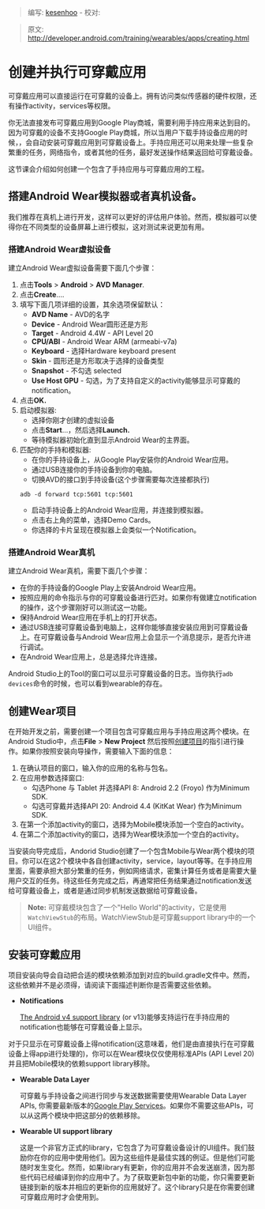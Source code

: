 > 编写: [kesenhoo](https://github.com/kesenhoo) - 校对:

> 原文: <http://developer.android.com/training/wearables/apps/creating.html>

# 创建并执行可穿戴应用

可穿戴应用可以直接运行在可穿戴的设备上。拥有访问类似传感器的硬件权限，还有操作activity，services等权限。

你无法直接发布可穿戴应用到Google Play商城，需要利用手持应用来达到目的。因为可穿戴的设备不支持Google Play商城，所以当用户下载手持设备应用的时候，，会自动安装可穿戴应用到可穿戴设备上。手持应用还可以用来处理一些复杂繁重的任务，网络指令，或者其他的任务，最好发送操作结果返回给可穿戴设备。

这节课会介绍如何创建一个包含了手持应用与可穿戴应用的工程。

## 搭建Android Wear模拟器或者真机设备。

我们推荐在真机上进行开发，这样可以更好的评估用户体验。然而，模拟器可以使得你在不同类型的设备屏幕上进行模拟，这对测试来说更加有用。

### 搭建Android Wear虚拟设备

建立Android Wear虚拟设备需要下面几个步骤：

1. 点击**Tools** > **Android** > **AVD Manager**.
2. 点击**Create**....
3. 填写下面几项详细的设置，其余选项保留默认：
    * **AVD Name** - AVD的名字
    * **Device** - Android Wear圆形还是方形
    * **Target** - Android 4.4W - API Level 20
    * **CPU/ABI** - Android Wear ARM (armeabi-v7a)
    * **Keyboard** - 选择Hardware keyboard present
    * **Skin** - 圆形还是方形取决于选择的设备类型
    * **Snapshot** - 不勾选 selected
    * **Use Host GPU** - 勾选，为了支持自定义的activity能够显示可穿戴的notification。
4. 点击**OK.**
5. 启动模拟器:
    * 选择你刚才创建的虚拟设备
    * 点击**Start**...，然后选择**Launch.**
    * 等待模拟器初始化直到显示Android Wear的主界面。
6. 匹配你的手持和模拟器:
    * 在你的手持设备上，从Google Play安装你的Android Wear应用。
    * 通过USB连接你的手持设备到你的电脑。
    * 切换AVD的接口到手持设备(这个步骤需要每次连接都执行)
    ```git
    adb -d forward tcp:5601 tcp:5601
    ```
    * 启动手持设备上的Android Wear应用，并连接到模拟器。
    * 点击右上角的菜单，选择Demo Cards。
    * 你选择的卡片呈现在模拟器上会类似一个Notification。

### 搭建Android Wear真机

建立Android Wear真机，需要下面几个步骤：

* 在你的手持设备的Google Play上安装Android Wear应用。
* 按照应用的命令指示与你的可穿戴设备进行匹对。如果你有做建立notification的操作，这个步骤刚好可以测试这一功能。
* 保持Android Wear应用在手机上的打开状态。
* 通过USB连接可穿戴设备到电脑上，这样你能够直接安装应用到可穿戴设备上。在可穿戴设备与Android Wear应用上会显示一个消息提示，是否允许进行调试。
* 在Android Wear应用上，总是选择允许连接。

Android Studio上的Tool的窗口可以显示可穿戴设备的日志。当你执行`adb devices`命令的时候，也可以看到wearable的存在。

## 创建Wear项目

在开始开发之前，需要创建一个项目包含可穿戴应用与手持应用这两个模块。在Android Studio中，点击**File** > **New Project** 然后按照[创建项目](http://developer.android.com/sdk/installing/create-project.html)的指引进行操作。如果你按照安装向导操作，需要输入下面的信息：

1. 在确认项目的窗口，输入你的应用的名称与包名。
2. 在应用参数选择窗口:
    * 勾选Phone 与 Tablet 并选择API 8: Android 2.2 (Froyo) 作为Minimum SDK.
    * 勾选可穿戴并选择API 20: Android 4.4 (KitKat Wear) 作为Minimum SDK.
3. 在第一个添加activity的窗口，选择为Mobile模块添加一个空白的activity。
4. 在第二个添加activity的窗口，选择为Wear模块添加一个空白的activity。

当安装向导完成后，Andorid Studio创建了一个包含Mobile与Wear两个模块的项目。你可以在这2个模块中各自创建activity，service，layout等等。在手持应用里面，需要承担大部分繁重的任务，例如网络请求，密集计算任务或者是需要大量用户交互的任务。待这些任务完成之后，再通常把任务结果通过notification发送给可穿戴设备上，或者是通过同步机制发送数据给可穿戴设备。

> **Note:** 可穿戴模块包含了一个"Hello World"的activity，它是使用`WatchViewStub`的布局。WatchViewStub是可穿戴support library中的一个UI组件。

## 安装可穿戴应用

项目安装向导会自动把合适的模块依赖添加到对应的build.gradle文件中。然而，这些依赖并不是必须得，请阅读下面描述判断你是否需要这些依赖。

* **Notifications**

  [The Android v4 support library](http://developer.android.com/tools/support-library/features.html#v4) (or v13)能够支持运行在手持应用的notification也能够在可穿戴设备上显示。

 对于只显示在可穿戴设备上得notification(这意味着，他们是由直接执行在可穿戴设备上得app进行处理的)，你可以在Wear模块仅仅使用标准APIs (API Level 20) 并且把Mobile模块的依赖support library移除。

* **Wearable Data Layer**

  可穿戴与手持设备之间进行同步与发送数据需要使用Wearable Data Layer APIs, 你需要最新版本的[Google Play Services](http://developer.android.com/google/play-services/setup.html)。如果你不需要这些APIs，可以从这两个模块中把这部分的依赖移除。

* **Wearable UI support library**

  这是一个非官方正式的library，它包含了为可穿戴设备设计的UI组件。我们鼓励你在你的应用中使用他们。因为这些组件是最佳实践的例证。但是他们可能随时发生变化。然而，如果library有更新，你的应用并不会发送崩溃，因为那些代码已经编译到你的应用中了。为了获取更新包中新的功能，你只需要更新链接到新的版本并相应的更新你的应用就好了。这个library只是在你需要创建可穿戴应用时才会使用到。

